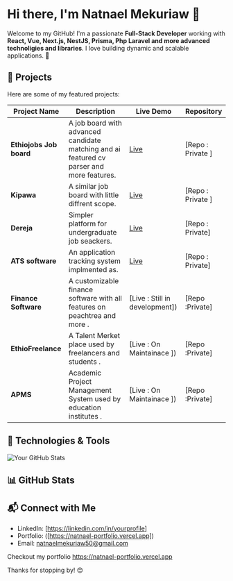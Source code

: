 # Hi there, I'm Natnael Mekuriaw 👋

Welcome to my GitHub! I'm a passionate **Full-Stack Developer** working with **React, Vue, Next.js, NestJS, Prisma, Php Laravel and more advanced technoligies and libraries**. I love building dynamic and scalable applications. 🚀

## 📌 Projects

Here are some of my featured projects:

| Project Name  | Description                       | Live Demo                                  | Repository                                       |
| ------------- | --------------------------------- | ------------------------------------------ | ------------------------------------------------ |
| **Ethiojobs Job board** | A job board with advanced candidate matching and ai featured cv parser and more features. | [Live]([https://ethiojobs.net]) | [Repo : Private ] |
| **Kipawa** | A similar job board with little diffrent scope. | [Live]([https://www.kipawa.io]) | [Repo : Private ] |
| **Dereja** | Simpler platform for undergraduate job seackers. | [Live]((https://www.dereja.com/)) | [Repo : Private] |
| **ATS software** | An application tracking system implmented as. | [Live]([https://ats.ethiojobs.net]) | [Repo : Private] |
| **Finance Software** | A customizable finance software with all features on peachtrea and more . | [Live : Still in development]) | [Repo :Private] |
| **EthioFreelance** | A Talent Merket place used by freelancers and students . | [Live : On Maintainace ]) | [Repo :Private] |
| **APMS** | Academic Project Management System used by education institutes . | [Live : On Maintainace ]) | [Repo :Private] |

## 🚀 Technologies & Tools


![Your GitHub Stats](https://github-readme-stats.vercel.app/api?username=natnaelmekuriaw&show_icons=true&theme=radical)





## 📊 GitHub Stats



## 📬 Connect with Me

- LinkedIn: [https://linkedin.com/in/yourprofile]
- Portfolio: ([https://natnael-portfolio.vercel.app])
- Email: [natnaelmekuriaw50@gmail.com](mailto\:natnaelmekuriaw50@gmail.com)

Checkout my portfolio https://natnael-portfolio.vercel.app

Thanks for stopping by! 😊

